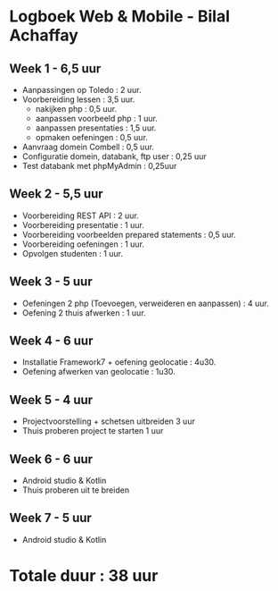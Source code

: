 # Logboek Web & Mobile - Bilal Achaffay
## Week 1 - 6,5 uur
* Aanpassingen op Toledo : 2 uur.
* Voorbereiding lessen : 3,5 uur.
  * nakijken php : 0,5 uur.
  * aanpassen voorbeeld php : 1 uur.
  * aanpassen presentaties : 1,5 uur.
  * opmaken oefeningen : 0,5 uur.
* Aanvraag domein Combell : 0,5 uur.
* Configuratie domein, databank, ftp user : 0,25 uur
* Test databank met phpMyAdmin : 0,25uur

## Week 2 - 5,5 uur
* Voorbereiding REST API : 2 uur.
* Voorbereiding presentatie : 1 uur.
* Voorbereiding voorbeelden prepared statements : 0,5 uur.
* Voorbereiding oefeningen : 1 uur.
* Opvolgen studenten : 1 uur.

## Week 3 - 5 uur
* Oefeningen 2 php (Toevoegen, verweideren en aanpassen) : 4 uur.
* Oefening 2 thuis afwerken : 1 uur.

## Week 4 - 6 uur
* Installatie Framework7 + oefening geolocatie : 4u30.
* Oefening afwerken van geolocatie : 1u30.

## Week 5 - 4 uur
* Projectvoorstelling + schetsen uitbreiden 3 uur
* Thuis proberen project te starten 1 uur

## Week 6 - 6 uur
* Android studio & Kotlin
* Thuis proberen uit te breiden

## Week 7 - 5 uur
* Android studio & Kotlin

# Totale duur : 38 uur
